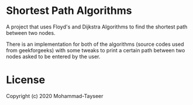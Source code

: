 # Shortest Path Algorithms
A project that uses Floyd's and Dijkstra Algorithms to find the shortest path between two nodes.


There is an implementation for both of the algorithms (source codes used from geekforgeeks) with some tweaks to print a certain path between two nodes asked to be entered by the user.

# License

Copyright (c) 2020 Mohammad-Tayseer
